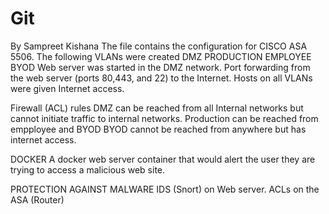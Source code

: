 # Git
By Sampreet Kishana
The file contains the configuration for CISCO ASA 5506.
The following VLANs were created
  DMZ
  PRODUCTION
  EMPLOYEE
  BYOD
Web server was started in the DMZ network. Port forwarding from the web server (ports 80,443, and 22) to the Internet. 
Hosts on all VLANs were given Internet access.

Firewall (ACL) rules
  DMZ can be reached from all Internal networks but cannot initiate traffic to internal networks.
  Production can be reached from empployee and BYOD
  BYOD cannot be reached from anywhere but has internet access.
  
DOCKER 
  A docker web server container that would alert the user they are trying to access a malicious web site. 
 
PROTECTION AGAINST MALWARE 
  IDS (Snort) on Web server. 
  ACLs on the ASA (Router)
  
  
